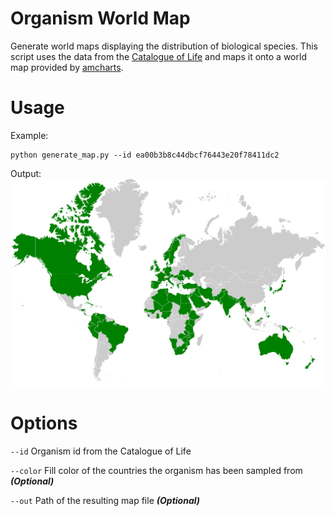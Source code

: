 # Organism World Map

Generate world maps displaying the distribution of biological species. This script uses the data from the
[Catalogue of Life](http://www.catalogueoflife.org) and maps it onto a world map provided by [amcharts](https://www.amcharts.com/svg-maps/).


Usage
=====

Example:
````shell
python generate_map.py --id ea00b3b8c44dbcf76443e20f78411dc2
````

Output:
![Example](https://github.com/JuBra/organism-world-map/raw/docs/img/example.svg)

Options
=======

`--id` Organism id from the Catalogue of Life

`--color` Fill color of the countries the organism has been sampled from __*(Optional)*__
  
`--out` Path of the resulting map file __*(Optional)*__
    
